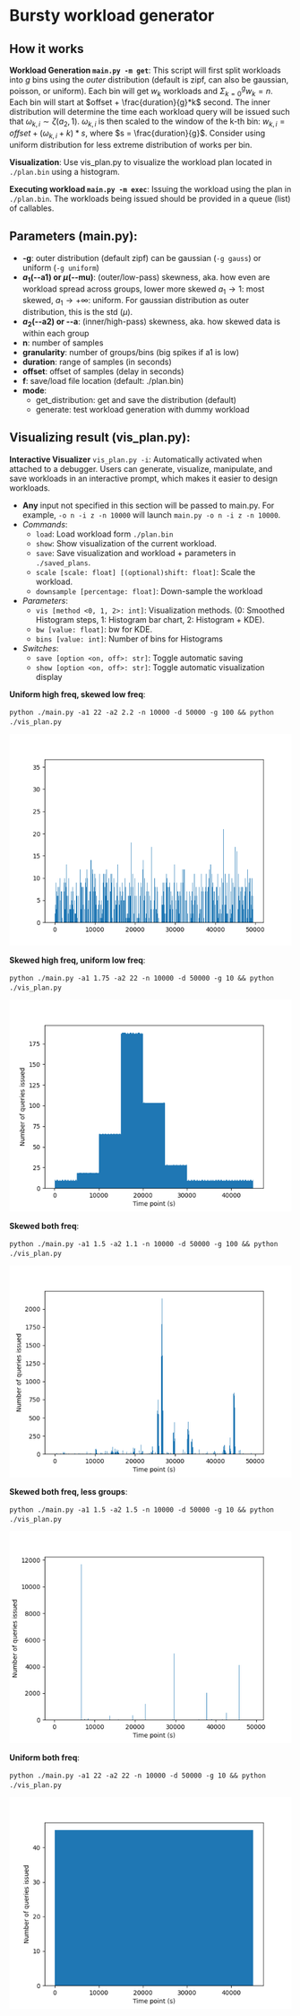 # Bursty workload generator
## How it works
**Workload Generation `main.py -m get`**: This script will first split workloads into *g* bins using the *outer* distribution (default is zipf, can also be gaussian, poisson, or uniform). Each bin will get $w_k$ workloads and $\Sigma_{k=0}^{g}w_k = n$. Each bin will start at $offset + \frac{duration}{g}*k$ second. The inner distribution will determine the time each workload query will be issued such that $\omega_{k, i} \sim \zeta(a_2, 1)$. $\omega_{k, i}$ is then scaled to the window of the k-th bin: $w_{k, i} = offset + (\omega_{k, i} + k)*s$, where $s = \frac{duration}{g}$. Consider using uniform distribution for less extreme distribution of works per bin.

**Visualization**: Use vis_plan.py to visualize the workload plan located in `./plan.bin` using a histogram.

**Executing workload `main.py -m exec`**: Issuing the workload using the plan in `./plan.bin`. The workloads being issued should be provided in a queue (list) of callables.

## Parameters (main.py):
  - **-g**: outer distribution (default zipf) can be gaussian (`-g gauss`) or uniform (`-g uniform`)
  - **$a_1$(--a1) or $\mu$(--mu)**: (outer/low-pass) skewness, aka. how even are workload spread across groups, lower more skewed $a_1\to1$: most skewed, $a_1\to+\infty$: uniform. For gaussian distribution as outer distribution, this is the std ($\mu$).
  - **$a_2$(--a2) or --a**: (inner/high-pass) skewness, aka. how skewed data is within each group
  - **n**: number of samples
  - **granularity**: number of groups/bins (big spikes if a1 is low)
  - **duration**: range of samples (in seconds)
  - **offset**: offset of samples (delay in seconds)
  - **f**: save/load file location (default: ./plan.bin)
  - **mode**: 
      - get_distribution: get and save the distribution (default)
      - generate: test workload generation with dummy workload

## Visualizing result (vis_plan.py):
  **Interactive Visualizer** `vis_plan.py -i`:    Automatically activated when attached to a debugger. Users can generate, visualize, manipulate, and save workloads in an interactive prompt, which makes it easier to design workloads.
  - **Any** input not specified in this section will be passed to main.py. For example, `-o n -i z -n 10000` will launch `main.py -o n -i z -n 10000`.
  - *Commands*: 
    - `load`: Load workload form `./plan.bin`
    - `show`: Show visualization of the current workload.
    - `save`: Save visualization and workload + parameters in `./saved_plans`.
    - `scale [scale: float] [(optional)shift: float]`: Scale the workload.
    - `downsample [percentage: float]`: Down-sample the workload
  - *Parameters*:
    - `vis [method <0, 1, 2>: int]`: Visualization methods. (0: Smoothed Histogram steps, 1: Histogram bar chart, 2: Histogram + KDE).
    - `bw [value: float]`: bw for KDE.
    - `bins [value: int]`: Number of bins for Histograms
  - *Switches*: 
    - `save [option <on, off>: str]`: Toggle automatic saving
    - `show [option <on, off>: str]`: Toggle automatic visualization display 

**Uniform high freq, skewed low freq**: 

`python ./main.py -a1 22 -a2 2.2 -n 10000 -d 50000 -g 100 && python ./vis_plan.py`

![Figure_1](/workload-generator/assets/Figure_1.png)

**Skewed high freq, uniform low freq**: 

`python ./main.py -a1 1.75 -a2 22 -n 10000 -d 50000 -g 10 && python ./vis_plan.py`

![Figure_5](/workload-generator/assets/Figure_4.png)

**Skewed both freq**: 

`python ./main.py -a1 1.5 -a2 1.1 -n 10000 -d 50000 -g 100 && python ./vis_plan.py`

![Figure_2](/workload-generator/assets/Figure_2.png)

**Skewed both freq, less groups**:

`python ./main.py -a1 1.5 -a2 1.5 -n 10000 -d 50000 -g 10 && python ./vis_plan.py`

![Figure_3](/workload-generator/assets/Figure_3.png)

**Uniform both freq**: 

`python ./main.py -a1 22 -a2 22 -n 10000 -d 50000 -g 10 && python ./vis_plan.py`

![Figure_4](/workload-generator/assets/Figure_0.png)
